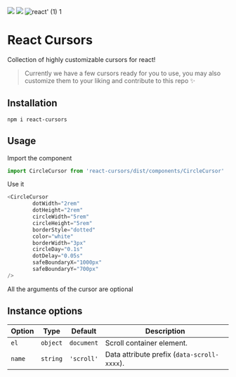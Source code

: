 [![](https://img.shields.io/npm/v/react-cursors)](https://www.npmjs.com/package/react-cursors)
[![](https://img.shields.io/npm/dm/react-cursors)](https://www.npmjs.com/package/react-cursors)
![react' (1) 1](https://user-images.githubusercontent.com/65373279/137585010-15a171b1-9839-4c17-b177-79232d099d2d.png)


<h1 align="left">React Cursors</h1>
<p align="left">Collection of highly customizable cursors for react!</p>

> Currently we have a few cursors ready for you to use, you may also customize them to your liking and contribute to this repo ✨

## Installation
```
npm i react-cursors
```

## Usage

Import the component

``` js
import CircleCursor from 'react-cursors/dist/components/CircleCursor'
```

Use it

``` js
<CircleCursor 
        dotWidth="2rem"
        dotHeight="2rem"
        circleWidth="5rem"
        circleHeight="5rem"
        borderStyle="dotted"
        color="white"
        borderWidth="3px"
        circleDay="0.1s"
        dotDelay="0.05s"
        safeBoundaryX="1000px"
        safeBoundaryY="700px"
/>
```
All the arguments of the cursor are optional


## Instance options

| Option                  | Type      | Default                | Description                                                                                                                                                                                                                                                                                        |
| ----------------------- | --------- | ---------------------- | -------------------------------------------------------------------------------------------------------------------------------------------------------------------------------------------------------------------------------------------------------------------------------------------------- |
| `el`                    | `object`  | `document`             | Scroll container element.                                                                                                                                                                                                                                                                          |
| `name`                  | `string`  | `'scroll'`             | Data attribute prefix (`data-scroll-xxxx`).                                                                                                                                                                                                                                                        |   
